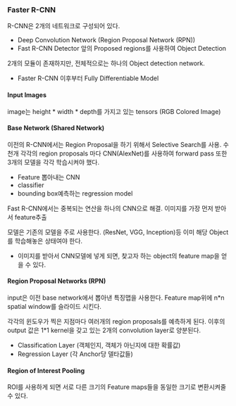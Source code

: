 ### Faster R-CNN

R-CNN은 2개의 네트워크로 구성되어 있다. 
- Deep Convolution Network (Region Proposal Network (RPN))
- Fast R-CNN Detector 앞의 Proposed regions를 사용하여 Object Detection

2개의 모듈이 존재하지만, 전체적으로는 하나의 Object detection network.
* Faster R-CNN 이후부터 Fully Differentiable Model

#### Input Images

image는 height * width * depth를 가지고 있는 tensors (RGB Colored Image)

#### Base Network (Shared Network)

이전의 R-CNN에서는 Region Proposal을 하기 위해서 Selective Search를 사용. 
수천개 각각의 region proposals 마다 CNN(AlexNet)를 사용하여 forward pass
또한 3개의 모델을 각각 학습시켜야 했다. 

- Feature 뽑아내는 CNN
- classifier
- bounding box예측하는 regression model

Fast R-CNN에서는 중복되는 연산을 하나의 CNN으로 해결. 
이미지를 가장 먼저 받아서 feature추출 

모델은 기존의 모델을 주로 사용한다. (ResNet, VGG, Inception)등
이미 해당 Object를 학습해놓은 상태여야 한다. 

- 이미지를 받아서 CNN모델에 넣게 되면, 찾고자 하는 object의 feature map을 얻을 수 있다.

#### Region Proposal Networks (RPN)

input은 이전 base network에서 뽑아낸 특징맵을 사용한다. 
Feature map위에 n*n spatial window를 슬라이드 시킨다. 

각각의 윈도우가 찍은 지점마다 여러개의 region proposals를 예측하게 된다.
이후의 output 값은 1*1 kernel을 갖고 있는 2개의 convolution layer로 양분된다.

- Classification Layer (객체인지, 객체가 아닌지에 대한 확률값)
- Regression Layer (각 Anchor당 델타값들)


#### Region of Interest Pooling

ROI를 사용하게 되면 서로 다른 크기의 Feature maps들을 동일한 크기로 변환시켜줄 수 있다.

